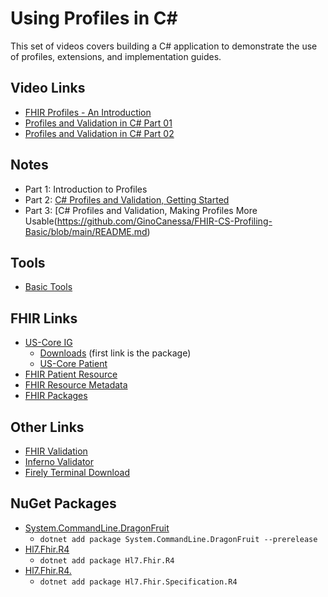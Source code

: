 # Using Profiles in C#

This set of videos covers building a C# application to demonstrate the use of profiles, extensions, and implementation guides.

## Video Links

* [FHIR Profiles - An Introduction](https://youtu.be/dFiMAGFPNv8)
* [Profiles and Validation in C# Part 01](https://youtu.be/yMV5-fEHdMA)
* [Profiles and Validation in C# Part 02](https://youtu.be/UlkZfttzFJE)

## Notes

* Part 1: Introduction to Profiles
* Part 2: [C# Profiles and Validation, Getting Started](https://github.com/GinoCanessa/FHIR-CS-Profiling-Basic/blob/main/README.md)
* Part 3: [C# Profiles and Validation, Making Profiles More Usable(https://github.com/GinoCanessa/FHIR-CS-Profiling-Basic/blob/main/README.md)

## Tools

* [Basic Tools](https://github.com/GinoCanessa/FhirDevVideoNotes/tree/main/04-CS-Project-01#tools)

## FHIR Links

* [US-Core IG](http://hl7.org/fhir/us/core/)
  * [Downloads](http://hl7.org/fhir/us/core/downloads.html) (first link is the package)
  * [US-Core Patient](http://hl7.org/fhir/us/core/StructureDefinition-us-core-patient.html)
* [FHIR Patient Resource](http://hl7.org/fhir/patient.html)
* [FHIR Resource Metadata](http://hl7.org/fhir/resource.html#Meta)
* [FHIR Packages](http://packages.fhir.org)

## Other Links

* [FHIR Validation](http://hl7.org/fhir/validation.html)
* [Inferno Validator](https://inferno.healthit.gov/validator/)
* [Firely Terminal Download](https://simplifier.net/downloads/firely-terminal)

## NuGet Packages

* [System.CommandLine.DragonFruit](https://www.nuget.org/packages/System.CommandLine.DragonFruit/)
  * `dotnet add package System.CommandLine.DragonFruit --prerelease`
* [Hl7.Fhir.R4](https://www.nuget.org/packages/Hl7.Fhir.R4/)
  * `dotnet add package Hl7.Fhir.R4`
* [Hl7.Fhir.R4.](https://www.nuget.org/packages/Hl7.Fhir.Specification.R4/)
  * `dotnet add package Hl7.Fhir.Specification.R4`
